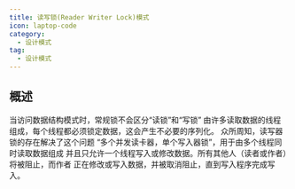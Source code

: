 ```yaml
---
title: 读写锁(Reader Writer Lock)模式
icon: laptop-code
category:
  - 设计模式
tag:
  - 设计模式
---
```


## 概述

当访问数据结构模式时，常规锁不会区分“读锁”和“写锁”
由许多读取数据的线程组成，每个线程都必须锁定数据，这会产生不必要的序列化。
众所周知，读写器锁的存在解决了这个问题
“多个并发读卡器，单个写入器锁”，用于由多个线程同时读取数据组成
并且只允许一个线程写入或修改数据。所有其他人（读者或作者）将被阻止，而作者
正在修改或写入数据，并被取消阻止，直到写入程序完成写入。
